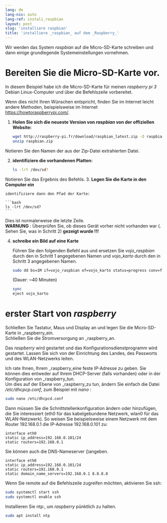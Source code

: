 ```yaml
---
lang: de
lang-niv: auto
lang-ref: instali_raspbian
layout: post
slug: 'installiere raspbian'
title: 'installiere _raspbian_ auf dem _Raspberry_'
---
```


Wir werden das System _raspbian_ auf die Micro-SD-Karte schreiben und dann einige grundlegende Systemeinstellungen vornehmen. 


# Bereiten Sie die Micro-SD-Karte vor.

In diesem Beispiel habe ich die Micro-SD-Karte für meinen _raspberry pi 3_ Debian Linux-Computer und über die Befehlszeile vorbereitet.

Wenn dies nicht Ihren Wünschen entspricht, finden Sie im Internet leicht andere Methoden, beispielsweise im Internet <https://howtoraspberrypi.com/>.

 1. **Holen Sie sich die neueste Version von _raspbian_ von der offiziellen Website:**



    ```bash
    wget http://raspberry-pi.fr/download/raspbian_latest.zip -O raspbian.zip
    unzip raspbian.zip
    ```
Notieren Sie den Namen der aus der Zip-Datei extrahierten Datei.
    
 2. **identifiziere die vorhandenen Platten:**


    
    ```bash
    ls -lrt /dev/sd?
    ```
Notieren Sie das Ergebnis des Befehls.
3. **Legen Sie die Karte in den Computer ein**
    
    identifiziere dann den Pfad der Karte:
    
    ```bash
    ls -lrt /dev/sd?
    ```
Dies ist normalerweise die letzte Zeile.  
    **WARNUNG** : Überprüfen Sie, ob dieses Gerät vorher nicht vorhanden war \(. Sehen Sie, was in Schritt 2\) **gezeigt wurde !!!**

 4. **schreibe ein Bild auf eine Karte**



    Führen Sie den folgenden Befehl aus und ersetzen Sie _vojo\_raspbian_ durch den in Schritt 1 angegebenen Namen und _vojo\_karto_ durch den in Schritt 3 angegebenen Namen.
    
    ```bash
    sudo dd bs=1M if=vojo_raspbian of=vojo_karto status=progress conv=fsync
    ```
    (Dauer: ~40 Minuten)
    
    ```bash
    sync
    eject vojo_karto
    ``` 


# erster Start von _raspberry_
Schließen Sie Tastatur, Maus und Display an und legen Sie die Micro-SD-Karte in _raspberry_ein.  
Schließen Sie die Stromversorgung an _raspberry_an.

Das _raspberry_ wird gestartet und das Konfigurationsdienstprogramm wird gestartet. Lassen Sie sich von der Einrichtung des Landes, des Passworts und des WLAN-Netzwerks leiten.

Ich rate Ihnen, Ihrem _raspberry_eine feste IP-Adresse zu geben. Sie können dies entweder auf Ihrem DHCP-Server (falls vorhanden) oder in der Konfiguration von _raspberry_tun.  
Um dies auf der Ebene von _raspberry_zu tun, ändern Sie einfach die Datei _/etc/dhcpcp.conf_, zum Beispiel mit _nano_ :

```bash
sudo nano /etc/dhcpcd.conf
```

Dann müssen Sie die Schnittstellenkonfiguration ändern oder hinzufügen, die Sie interessiert (eth0 für das kabelgebundene Netzwerk, wlan0 für das WLAN-Netzwerk). So weisen Sie beispielsweise einem Netzwerk mit dem Router 192.168.0.1 die IP-Adresse 192.168.0.101 zu:

```
interface eth0
static ip_address=192.168.0.101/24
static routers=192.168.0.1
```
Sie können auch die DNS-Nameserver ()angeben. 

```
interface eth0
static ip_address=192.168.0.101/24
static routers=192.168.0.1
static domain_name_servers=192.168.0.1 8.8.8.8
```
Wenn Sie remote auf die Befehlszeile zugreifen möchten, aktivieren Sie ssh:

```bash
sudo systemctl start ssh
sudo systemctl enable ssh
```

Installieren Sie ntp:, um _raspberry_ pünktlich zu halten.

```bash
sudo apt install ntp
```

